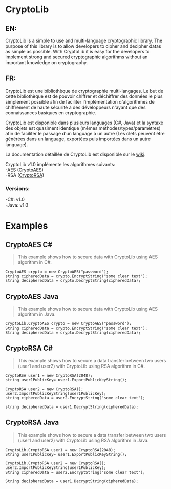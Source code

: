 # CryptoLib  
## EN:
CryptoLib is a simple to use and multi-language cryptographic library.
The purpose of this library is to allow developers to cipher and decipher datas as simple as possible. With CryptoLib it is easy for  the developers to implement strong and secured cryptographic algorithms without an important knowledge on cryptography.


## FR:
CryptoLib est une bibliothèque de cryptographie multi-langages.
Le but de cette bibliothèque est de pouvoir chiffrer et déchiffrer des données le plus simplement possible afin de faciliter l'implémentation d'algorithmes de chiffrement de haute sécurité à des développeurs n'ayant que des connaissances basiques en cryptographie.  

CryptoLib est disponible dans plusieurs languages (C#, Java) et la syntaxe des objets est quasiment identique (mêmes méthodes/types/paramètres) afin de faciliter le passage d'un language à un autre (Les clefs peuvent être générées dans un language, exportées puis importées dans un autre language).  

La documentation détaillée de CryptoLib est disponible sur le [wiki](https://github.com/Any0ne22/CryptoLib/wiki).

CryptoLib v1.0 implèmente les algorithmes suivants:  
-AES ([CryptoAES](https://github.com/Any0ne22/CryptoLib/wiki/(Fr)CryptoAES))  
-RSA ([CryptoRSA](https://github.com/Any0ne22/CryptoLib/wiki/(Fr)CryptoRSA))  

### Versions:  
-C#: v1.0  
-Java: v1.0


# Examples  

## CryptoAES C#

> This example shows how to secure data with CryptoLib using AES algorithm in C#.

`CryptoAES crypto = new CryptoAES("password");`  
`string cipheredData = crypto.EncryptString("some clear text");`  
`string decipheredData = crypto.DecryptString(cipheredData);`  

## CryptoAES Java

> This example shows how to secure data with CryptoLib using AES algorithm in Java.

`CryptoLib.CryptoAES crypto = new CryptoAES("password");`  
`String cipheredData = crypto.EncryptString("some clear text");`  
`String decipheredData = crypto.DecryptString(cipheredData);`  

## CryptoRSA C#

> This example shows how to secure a data transfer between two users (user1 and user2) with CryptoLib using RSA algorithm in C#.

`CryptoRSA user1 = new CryptoRSA(2048);`  
`string user1PublicKey= user1.ExportPublicKeyString();`  

`CryptoRSA user2 = new CryptoRSA();`  
`user2.ImportPublicKeyString(user1PublicKey);`  
`string cipheredData = user2.EncryptString("some clear text");`  

`string decipheredData = user1.DecryptString(cipheredData);`  

## CryptoRSA Java

> This example shows how to secure a data transfer between two users (user1 and user2) with CryptoLib using RSA algorithm in Java.

`CryptoLib.CryptoRSA user1 = new CryptoRSA(2048);`  
`String user1PublicKey= user1.ExportPublicKeyString();`  

`CryptoLib.CryptoRSA user2 = new CryptoRSA();`  
`user2.ImportPublicKeyString(user1PublicKey);`  
`String cipheredData = user2.EncryptString("some clear text");`  

`String decipheredData = user1.DecryptString(cipheredData);`  
